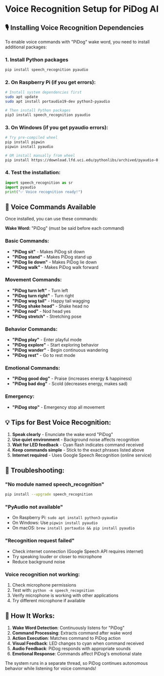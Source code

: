 # Voice Recognition Setup for PiDog AI

## 🎙️ Installing Voice Recognition Dependencies

To enable voice commands with "PiDog" wake word, you need to install additional packages:

### 1. Install Python packages
```bash
pip install speech_recognition pyaudio
```

### 2. On Raspberry Pi (if you get errors):
```bash
# Install system dependencies first
sudo apt update
sudo apt install portaudio19-dev python3-pyaudio

# Then install Python packages
pip3 install speech_recognition pyaudio
```

### 3. On Windows (if you get pyaudio errors):
```bash
# Try pre-compiled wheel
pip install pipwin
pipwin install pyaudio

# OR install manually from wheel
pip install https://download.lfd.uci.edu/pythonlibs/archived/pyaudio-0.2.11-cp39-cp39-win_amd64.whl
```

### 4. Test the installation:
```python
import speech_recognition as sr
import pyaudio
print("✅ Voice recognition ready!")
```

## 🎯 Voice Commands Available

Once installed, you can use these commands:

**Wake Word:** "PiDog" (must be said before each command)

### Basic Commands:
- **"PiDog sit"** - Makes PiDog sit down
- **"PiDog stand"** - Makes PiDog stand up  
- **"PiDog lie down"** - Makes PiDog lie down
- **"PiDog walk"** - Makes PiDog walk forward

### Movement Commands:
- **"PiDog turn left"** - Turn left
- **"PiDog turn right"** - Turn right
- **"PiDog wag tail"** - Happy tail wagging
- **"PiDog shake head"** - Shake head no
- **"PiDog nod"** - Nod head yes
- **"PiDog stretch"** - Stretching pose

### Behavior Commands:
- **"PiDog play"** - Enter playful mode
- **"PiDog explore"** - Start exploring behavior
- **"PiDog wander"** - Begin continuous wandering
- **"PiDog rest"** - Go to rest mode

### Emotional Commands:
- **"PiDog good dog"** - Praise (increases energy & happiness)
- **"PiDog bad dog"** - Scold (decreases energy, makes sad)

### Emergency:
- **"PiDog stop"** - Emergency stop all movement

## 💡 Tips for Best Voice Recognition:

1. **Speak clearly** - Enunciate the wake word "PiDog"
2. **Use quiet environment** - Background noise affects recognition
3. **Wait for LED feedback** - Cyan flash indicates command received  
4. **Keep commands simple** - Stick to the exact phrases listed above
5. **Internet required** - Uses Google Speech Recognition (online service)

## 🔧 Troubleshooting:

### "No module named speech_recognition"
```bash
pip install --upgrade speech_recognition
```

### "PyAudio not available"
- On Raspberry Pi: `sudo apt install python3-pyaudio`
- On Windows: Use `pipwin install pyaudio`
- On macOS: `brew install portaudio && pip install pyaudio`

### "Recognition request failed"
- Check internet connection (Google Speech API requires internet)
- Try speaking louder or closer to microphone
- Reduce background noise

### Voice recognition not working:
1. Check microphone permissions
2. Test with: `python -m speech_recognition`
3. Verify microphone is working with other applications
4. Try different microphone if available

## 🎯 How It Works:

1. **Wake Word Detection**: Continuously listens for "PiDog"
2. **Command Processing**: Extracts command after wake word
3. **Action Execution**: Matches command to PiDog action
4. **Visual Feedback**: LED changes to cyan when command received
5. **Audio Feedback**: PiDog responds with appropriate sounds
6. **Emotional Response**: Commands affect PiDog's emotional state

The system runs in a separate thread, so PiDog continues autonomous behavior while listening for voice commands!